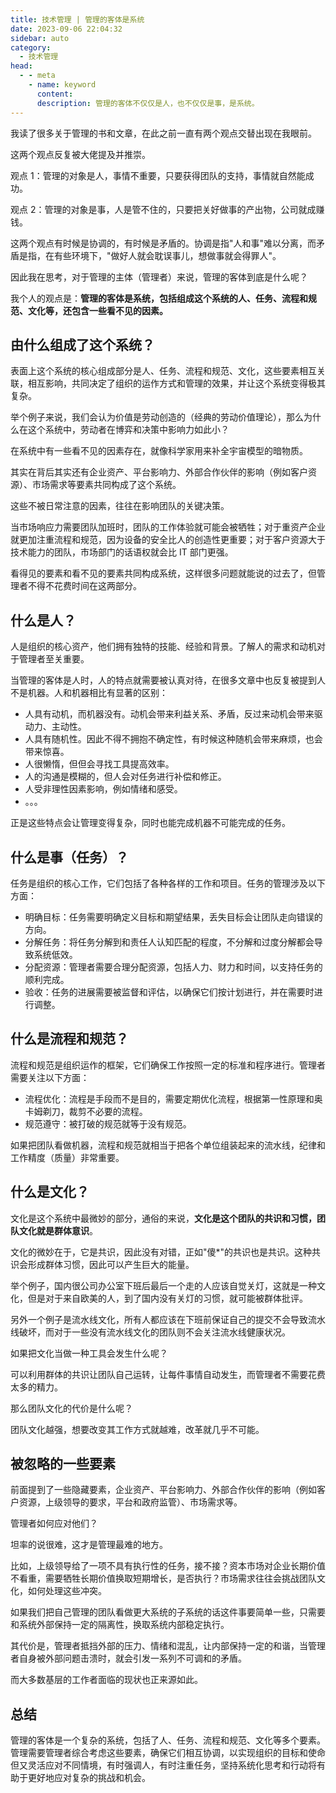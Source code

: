 ```yaml
---
title: 技术管理 | 管理的客体是系统
date: 2023-09-06 22:04:32
sidebar: auto
category: 
  - 技术管理
head:
  - - meta
    - name: keyword
      content: 
      description: 管理的客体不仅仅是人，也不仅仅是事，是系统。
---
```


我读了很多关于管理的书和文章，在此之前一直有两个观点交替出现在我眼前。

这两个观点反复被大佬提及并推崇。

观点 1：管理的对象是人，事情不重要，只要获得团队的支持，事情就自然能成功。

观点 2：管理的对象是事，人是管不住的，只要把关好做事的产出物，公司就成赚钱。

这两个观点有时候是协调的，有时候是矛盾的。协调是指"人和事"难以分离，而矛盾是指，在有些环境下，"做好人就会耽误事儿，想做事就会得罪人"。

因此我在思考，对于管理的主体（管理者）来说，管理的客体到底是什么呢？

我个人的观点是：**管理的客体是系统，包括组成这个系统的人、任务、流程和规范、文化等，还包含一些看不见的因素。**

## 由什么组成了这个系统？

表面上这个系统的核心组成部分是人、任务、流程和规范、文化，这些要素相互关联，相互影响，共同决定了组织的运作方式和管理的效果，并让这个系统变得极其复杂。

举个例子来说，我们会认为价值是劳动创造的（经典的劳动价值理论），那么为什么在这个系统中，劳动者在博弈和决策中影响力如此小？

在系统中有一些看不见的因素存在，就像科学家用来补全宇宙模型的暗物质。

其实在背后其实还有企业资产、平台影响力、外部合作伙伴的影响（例如客户资源）、市场需求等要素共同构成了这个系统。

这些不被日常注意的因素，往往在影响团队的关键决策。

当市场响应力需要团队加班时，团队的工作体验就可能会被牺牲；对于重资产企业就更加注重流程和规范，因为设备的安全比人的创造性更重要；对于客户资源大于技术能力的团队，市场部门的话语权就会比 IT 部门更强。

看得见的要素和看不见的要素共同构成系统，这样很多问题就能说的过去了，但管理者不得不花费时间在这两部分。

## 什么是人？

人是组织的核心资产，他们拥有独特的技能、经验和背景。了解人的需求和动机对于管理者至关重要。

当管理的客体是人时，人的特点就需要被认真对待，在很多文章中也反复被提到人不是机器。人和机器相比有显著的区别：

- 人具有动机，而机器没有。动机会带来利益关系、矛盾，反过来动机会带来驱动力、主动性。
- 人具有随机性。因此不得不拥抱不确定性，有时候这种随机会带来麻烦，也会带来惊喜。
- 人很懒惰，但但会寻找工具提高效率。
- 人的沟通是模糊的，但人会对任务进行补偿和修正。
- 人受非理性因素影响，例如情绪和感受。
- 。。。

正是这些特点会让管理变得复杂，同时也能完成机器不可能完成的任务。

## 什么是事（任务）？

任务是组织的核心工作，它们包括了各种各样的工作和项目。任务的管理涉及以下方面：

- 明确目标：任务需要明确定义目标和期望结果，丢失目标会让团队走向错误的方向。
- 分解任务：将任务分解到和责任人认知匹配的程度，不分解和过度分解都会导致系统低效。
- 分配资源：管理者需要合理分配资源，包括人力、财力和时间，以支持任务的顺利完成。
- 验收：任务的进展需要被监督和评估，以确保它们按计划进行，并在需要时进行调整。

## 什么是流程和规范？

流程和规范是组织运作的框架，它们确保工作按照一定的标准和程序进行。管理者需要关注以下方面：

- 流程优化：流程是手段而不是目的，需要定期优化流程，根据第一性原理和奥卡姆剃刀，裁剪不必要的流程。
- 规范遵守：被打破的规范就等于没有规范。

如果把团队看做机器，流程和规范就相当于把各个单位组装起来的流水线，纪律和工作精度（质量）非常重要。

## 什么是文化？

文化是这个系统中最微妙的部分，通俗的来说，**文化是这个团队的共识和习惯，团队文化就是群体意识**。

文化的微妙在于，它是共识，因此没有对错，正如"傻*"的共识也是共识。这种共识会形成群体习惯，因此可以产生巨大的能量。

举个例子，国内很公司办公室下班后最后一个走的人应该自觉关灯，这就是一种文化，但是对于来自欧美的人，到了国内没有关灯的习惯，就可能被群体批评。

另外一个例子是流水线文化，所有人都应该在下班前保证自己的提交不会导致流水线破坏，而对于一些没有流水线文化的团队则不会关注流水线健康状况。

如果把文化当做一种工具会发生什么呢？

可以利用群体的共识让团队自己运转，让每件事情自动发生，而管理者不需要花费太多的精力。

那么团队文化的代价是什么呢？

团队文化越强，想要改变其工作方式就越难，改革就几乎不可能。

## 被忽略的一些要素

前面提到了一些隐藏要素，企业资产、平台影响力、外部合作伙伴的影响（例如客户资源，上级领导的要求，平台和政府监管）、市场需求等。

管理者如何应对他们？

坦率的说很难，这才是管理最难的地方。

比如，上级领导给了一项不具有执行性的任务，接不接？资本市场对企业长期价值不看重，需要牺牲长期价值换取短期增长，是否执行？市场需求往往会挑战团队文化，如何处理这些冲突。

如果我们把自己管理的团队看做更大系统的子系统的话这件事要简单一些，只需要和系统外部保持一定的隔离性，换取系统内部稳定执行。

其代价是，管理者抵挡外部的压力、情绪和混乱，让内部保持一定的和谐，当管理者自身被外部问题击溃时，就会引发一系列不可调和的矛盾。

而大多数基层的工作者面临的现状也正来源如此。

## 总结

管理的客体是一个复杂的系统，包括了人、任务、流程和规范、文化等多个要素。管理需要管理者综合考虑这些要素，确保它们相互协调，以实现组织的目标和使命但又灵活应对不同情境，有时强调人，有时注重任务，坚持系统化思考和行动将有助于更好地应对复杂的挑战和机会。
